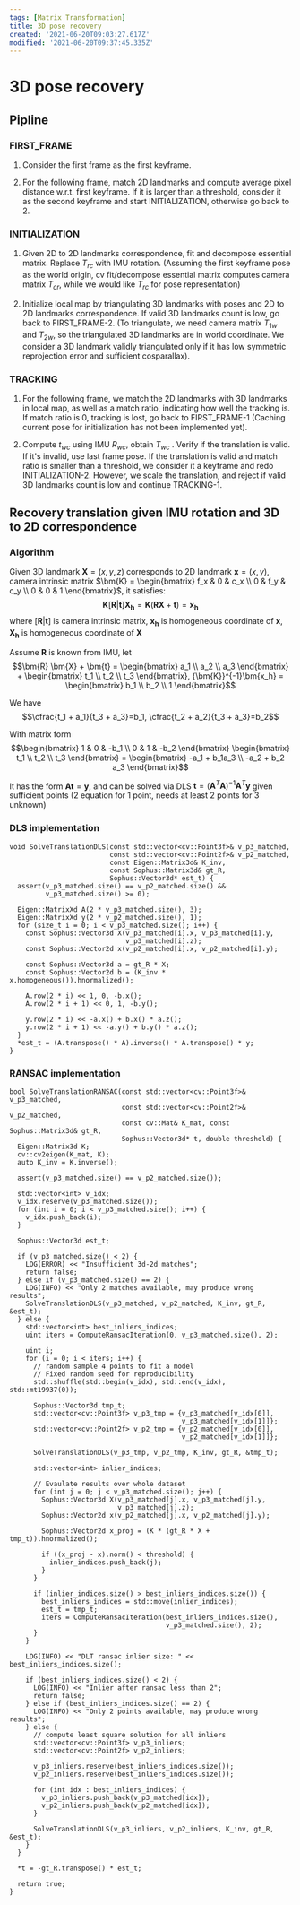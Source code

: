 ```yaml
---
tags: [Matrix Transformation]
title: 3D pose recovery
created: '2021-06-20T09:03:27.617Z'
modified: '2021-06-20T09:37:45.335Z'
---
```


# 3D pose recovery

## Pipline
### FIRST_FRAME
1. Consider the first frame as the first keyframe.

2. For the following frame, match 2D landmarks and compute average pixel distance w.r.t. first keyframe. If it is larger than a threshold, consider it as the second keyframe and start INITIALIZATION, otherwise go back to 2.

### INITIALIZATION
1. Given 2D to 2D landmarks correspondence, fit and decompose essential matrix. Replace $T_{rc}$ with IMU rotation. (Assuming the first keyframe pose as the world origin, cv fit/decompose essential matrix computes camera matrix $T_{cr}$, while we would like $T_{rc}$ for pose representation)

2. Initialize local map by triangulating 3D landmarks with poses and 2D to 2D landmarks correspondence. If valid 3D landmarks count is low, go back to FIRST_FRAME-2. (To triangulate, we need camera matrix $T_{1w}$ and $T_{2w}$, so the triangulated 3D landmarks are in world coordinate. We consider a 3D landmark validly triangulated only if it has low symmetric reprojection error and sufficient cosparallax).

### TRACKING
1. For the following frame, we match the 2D landmarks with 3D landmarks in local map, as well as a match ratio, indicating how well the tracking is. If match ratio is 0, tracking is lost, go back to FIRST_FRAME-1 (Caching current pose for initialization has not been implemented yet).

2. Compute $t_{wc}$ using IMU $R_{wc}$, obtain $T_{wc}$ . Verify if the translation is valid. If it's invalid, use last frame pose. If the translation is valid and match ratio is smaller than a threshold, we consider it a keyframe and redo INITIALIZATION-2. However, we scale the translation, and reject if valid 3D landmarks count is low and continue TRACKING-1.

## Recovery translation given IMU rotation and 3D to 2D correspondence
### Algorithm
Given 3D landmark $\bm{X} = (x, y, z)$ corresponds to 2D landmark $\bm{x} = (x, y)$, camera intrinsic matrix $\bm{K} = \begin{bmatrix} f_x & 0 & c_x \\ 0 & f_y & c_y \\ 0 & 0 & 1 \end{bmatrix}$, it satisfies:
$$\bm{K}[\bm{R}|\bm{t}]\bm{X_h} = \bm{K}(\bm{R} \bm{X} + \bm{t})=\bm{x_h}$$
where $[\bm{R}|\bm{t}]$ is camera intrinsic matrix, $\bm{x_h}$ is homogeneous coordinate of $\bm{x}$, $\bm{X_h}$ is homogeneous coordinate of $\bm{X}$

Assume $\bm{R}$ is known from IMU, let
$$\bm{R} \bm{X} + \bm{t} = \begin{bmatrix} a_1 \\ a_2 \\  a_3 \end{bmatrix} + \begin{bmatrix} t_1 \\ t_2 \\  t_3 \end{bmatrix}, {\bm{K}}^{-1}\bm{x_h} = \begin{bmatrix} b_1 \\ b_2 \\ 1 \end{bmatrix}$$

We have
$$\cfrac{t_1 + a_1}{t_3 + a_3}=b_1, \cfrac{t_2 + a_2}{t_3 + a_3}=b_2$$

With matrix form
$$\begin{bmatrix} 1 & 0 & -b_1 \\ 0 & 1 & -b_2 \end{bmatrix} \begin{bmatrix} t_1 \\ t_2 \\ t_3  \end{bmatrix} = \begin{bmatrix} -a_1 + b_1a_3 \\ -a_2 + b_2 a_3 \end{bmatrix}$$

It has the form $\bm{A} \bm{t} = \bm{y}$, and can be solved via DLS $\bm{t} = {({\bm{A}}^{T} \bm{A})}^{-1} {\bm{A}}^{T} \bm{y}$ given sufficient points (2 equation for 1 point, needs at least 2 points for 3 unknown)

### DLS implementation
```
void SolveTranslationDLS(const std::vector<cv::Point3f>& v_p3_matched,
                         const std::vector<cv::Point2f>& v_p2_matched,
                         const Eigen::Matrix3d& K_inv,
                         const Sophus::Matrix3d& gt_R,
                         Sophus::Vector3d* est_t) {
  assert(v_p3_matched.size() == v_p2_matched.size() &&
         v_p3_matched.size() >= 0);

  Eigen::MatrixXd A(2 * v_p3_matched.size(), 3);
  Eigen::MatrixXd y(2 * v_p2_matched.size(), 1);
  for (size_t i = 0; i < v_p3_matched.size(); i++) {
    const Sophus::Vector3d X(v_p3_matched[i].x, v_p3_matched[i].y,
                             v_p3_matched[i].z);
    const Sophus::Vector2d x(v_p2_matched[i].x, v_p2_matched[i].y);

    const Sophus::Vector3d a = gt_R * X;
    const Sophus::Vector2d b = (K_inv * x.homogeneous()).hnormalized();

    A.row(2 * i) << 1, 0, -b.x();
    A.row(2 * i + 1) << 0, 1, -b.y();

    y.row(2 * i) << -a.x() + b.x() * a.z();
    y.row(2 * i + 1) << -a.y() + b.y() * a.z();
  }
  *est_t = (A.transpose() * A).inverse() * A.transpose() * y;
}
```
### RANSAC implementation
```
bool SolveTranslationRANSAC(const std::vector<cv::Point3f>& v_p3_matched,
                            const std::vector<cv::Point2f>& v_p2_matched,
                            const cv::Mat& K_mat, const Sophus::Matrix3d& gt_R,
                            Sophus::Vector3d* t, double threshold) {
  Eigen::Matrix3d K;
  cv::cv2eigen(K_mat, K);
  auto K_inv = K.inverse();

  assert(v_p3_matched.size() == v_p2_matched.size());

  std::vector<int> v_idx;
  v_idx.reserve(v_p3_matched.size());
  for (int i = 0; i < v_p3_matched.size(); i++) {
    v_idx.push_back(i);
  }

  Sophus::Vector3d est_t;

  if (v_p3_matched.size() < 2) {
    LOG(ERROR) << "Insufficient 3d-2d matches";
    return false;
  } else if (v_p3_matched.size() == 2) {
    LOG(INFO) << "Only 2 matches available, may produce wrong results";
    SolveTranslationDLS(v_p3_matched, v_p2_matched, K_inv, gt_R, &est_t);
  } else {
    std::vector<int> best_inliers_indices;
    uint iters = ComputeRansacIteration(0, v_p3_matched.size(), 2);

    uint i;
    for (i = 0; i < iters; i++) {
      // random sample 4 points to fit a model
      // Fixed random seed for reproducibility
      std::shuffle(std::begin(v_idx), std::end(v_idx), std::mt19937(0));

      Sophus::Vector3d tmp_t;
      std::vector<cv::Point3f> v_p3_tmp = {v_p3_matched[v_idx[0]],
                                           v_p3_matched[v_idx[1]]};
      std::vector<cv::Point2f> v_p2_tmp = {v_p2_matched[v_idx[0]],
                                           v_p2_matched[v_idx[1]]};

      SolveTranslationDLS(v_p3_tmp, v_p2_tmp, K_inv, gt_R, &tmp_t);

      std::vector<int> inlier_indices;

      // Evaulate results over whole dataset
      for (int j = 0; j < v_p3_matched.size(); j++) {
        Sophus::Vector3d X(v_p3_matched[j].x, v_p3_matched[j].y,
                           v_p3_matched[j].z);
        Sophus::Vector2d x(v_p2_matched[j].x, v_p2_matched[j].y);

        Sophus::Vector2d x_proj = (K * (gt_R * X + tmp_t)).hnormalized();

        if ((x_proj - x).norm() < threshold) {
          inlier_indices.push_back(j);
        }
      }

      if (inlier_indices.size() > best_inliers_indices.size()) {
        best_inliers_indices = std::move(inlier_indices);
        est_t = tmp_t;
        iters = ComputeRansacIteration(best_inliers_indices.size(),
                                       v_p3_matched.size(), 2);
      }
    }

    LOG(INFO) << "DLT ransac inlier size: " << best_inliers_indices.size();

    if (best_inliers_indices.size() < 2) {
      LOG(INFO) << "Inlier after ransac less than 2";
      return false;
    } else if (best_inliers_indices.size() == 2) {
      LOG(INFO) << "Only 2 points available, may produce wrong results";
    } else {
      // compute least square solution for all inliers
      std::vector<cv::Point3f> v_p3_inliers;
      std::vector<cv::Point2f> v_p2_inliers;

      v_p3_inliers.reserve(best_inliers_indices.size());
      v_p2_inliers.reserve(best_inliers_indices.size());

      for (int idx : best_inliers_indices) {
        v_p3_inliers.push_back(v_p3_matched[idx]);
        v_p2_inliers.push_back(v_p2_matched[idx]);
      }

      SolveTranslationDLS(v_p3_inliers, v_p2_inliers, K_inv, gt_R, &est_t);
    }
  }

  *t = -gt_R.transpose() * est_t;

  return true;
}
```
